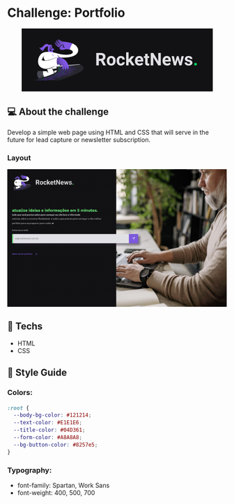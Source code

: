# Challenge: Portfolio

<div align="center">
	<img src="../../repository-assets/challenges/rocketnews/banner.png">
</div>

## :computer: About the challenge

Develop a simple web page using HTML and CSS that will serve in the future for lead capture or newsletter subscription.

### Layout

<div align="center">
	<img src="../../repository-assets/challenges/rocketnews/layout.png">
</div>

## :rocket: Techs

- HTML
- CSS

## :art: Style Guide

### Colors:
```css
:root {
  --body-bg-color: #121214;
  --text-color: #E1E1E6;
  --title-color: #04D361;
  --form-color: #A8A8A8;
  --bg-button-color: #8257e5;
}
```

### Typography:

- font-family: Spartan, Work Sans 
- font-weight: 400, 500, 700